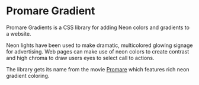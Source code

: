 # Promare Gradient

Promare Gradients is a CSS library for adding Neon colors and gradients to a website. 

Neon lights have been used to make dramatic, multicolored glowing signage for advertising. 
Web pages can make use of neon colors to create contrast and high chroma to draw users eyes to 
select call to actions.

The library gets its name from the movie [Promare](https://en.wikipedia.org/wiki/Promare) which features rich 
neon gradient coloring.